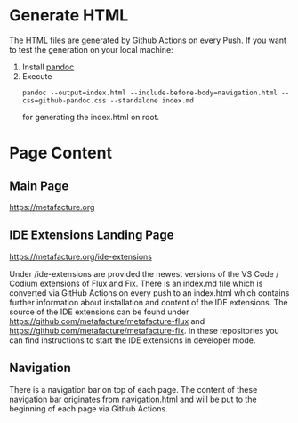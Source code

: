 # Generate HTML

The HTML files are generated by Github Actions on every Push. If you want to test the generation on your local machine:

1. Install [pandoc](https://pandoc.org/installing.html)
2. Execute
    ```
    pandoc --output=index.html --include-before-body=navigation.html --css=github-pandoc.css --standalone index.md
    ```
    for generating the index.html on root.

# Page Content
## Main Page

https://metafacture.org

## IDE Extensions Landing Page

https://metafacture.org/ide-extensions

Under /ide-extensions are provided the newest versions of the VS Code / Codium extensions of Flux and Fix. There is an index.md file which is converted via GitHub Actions on every push to an index.html which contains further information about installation and content of the IDE extensions.
The source of the IDE extensions can be found under https://github.com/metafacture/metafacture-flux and https://github.com/metafacture/metafacture-fix. In these repositories you can find instructions to start the IDE extensions in developer mode.

## Navigation

There is a navigation bar on top of each page. The content of these navigation bar originates from [navigation.html](navigation.html) and will be put to the beginning of each page via Github Actions.
